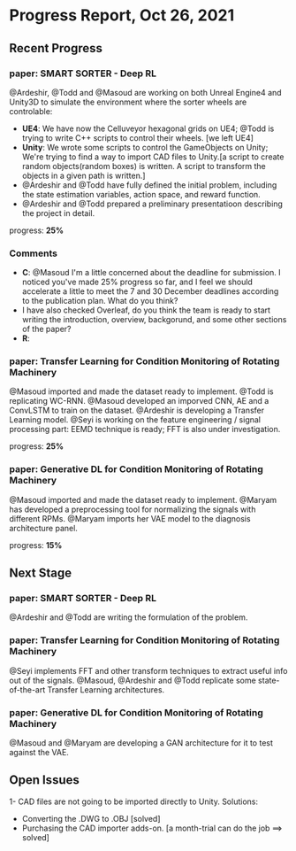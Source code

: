 # Progress Report, Oct 26, 2021
## Recent Progress
### paper: SMART SORTER - Deep RL
@Ardeshir, @Todd and @Masoud are working on both Unreal Engine4 and Unity3D to simulate the environment where the sorter wheels are controlable:
- **UE4**: We have now the Celluveyor hexagonal grids on UE4; @Todd is trying to write C++ scripts to control their wheels. [we left UE4]
- **Unity**: We wrote some scripts to control the GameObjects on Unity; We're trying to find a way to import CAD files to Unity.[a script to create random objects(random boxes) is written. A script to transform the objects in a given path is written.]
- @Ardeshir and @Todd have fully defined the initial problem, including the state estimation variables, action space, and reward function.
- @Ardeshir and @Todd prepared a preliminary presentatioon describing the project in detail.

progress: **25%**

### Comments
- **C**: @Masoud I'm a little concerned about the deadline for submission. I noticed you've made 25% progress so far, and I feel we should accelerate a little to meet the 7 and 30 December deadlines according to the publication plan. What do you think?
- I have also checked Overleaf, do you think the team is ready to start writing the introduction, overview, backgorund, and some other sections of the paper?
- **R**:

### paper: Transfer Learning for Condition Monitoring of Rotating Machinery
@Masoud imported and made the dataset ready to implement. 
@Todd is replicating WC-RNN.
@Masoud developed an imporved CNN, AE and a ConvLSTM to train on the dataset.
@Ardeshir is developing a Transfer Learning model.
@Seyi is working on the feature engineering / signal processing part: EEMD technique is ready; FFT is also under investigation.

progress: **25%**

### paper: Generative DL for Condition Monitoring of Rotating Machinery
@Masoud imported and made the dataset ready to implement.
@Maryam has developed a preprocessing tool for normalizing the signals with different RPMs.
@Maryam imports her VAE model to the diagnosis architecture panel.

progress: **15%**

## Next Stage
### paper: SMART SORTER - Deep RL
@Ardeshir and @Todd are writing the formulation of the problem.

### paper: Transfer Learning for Condition Monitoring of Rotating Machinery
@Seyi implements FFT and other transform techniques to extract useful info out of the signals.
@Masoud, @Ardeshir and @Todd replicate some state-of-the-art Transfer Learning architectures.

### paper: Generative DL for Condition Monitoring of Rotating Machinery
@Masoud and @Maryam are developing a GAN architecture for it to test against the VAE.

## Open Issues
1- CAD files are not going to be imported directly to Unity. Solutions:
- Converting the .DWG to .OBJ [solved]
- Purchasing the CAD importer adds-on. [a month-trial can do the job ==> solved]

